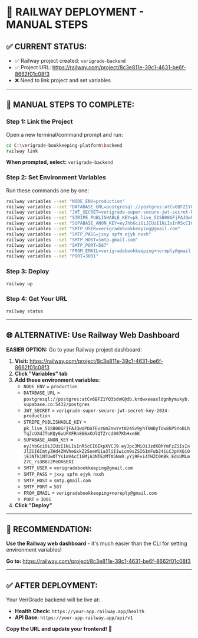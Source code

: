 # 🚀 **RAILWAY DEPLOYMENT - MANUAL STEPS**

## **✅ CURRENT STATUS:**
- ✅ Railway project created: `verigrade-backend`
- ✅ Project URL: https://railway.com/project/8c3e811e-39c1-4631-be6f-8662f01c08f3
- ❌ Need to link project and set variables

---

## **🎯 MANUAL STEPS TO COMPLETE:**

### **Step 1: Link the Project**
Open a new terminal/command prompt and run:
```bash
cd C:\verigrade-bookkeeping-platform\backend
railway link
```
**When prompted, select:** `verigrade-backend`

### **Step 2: Set Environment Variables**
Run these commands one by one:

```bash
railway variables --set "NODE_ENV=production"
railway variables --set "DATABASE_URL=postgresql://postgres:atCv6BFZ1YQ3bdvK@db.krdwxeeaxldgnhymukyb.supabase.co:5432/postgres"
railway variables --set "JWT_SECRET=verigrade-super-secure-jwt-secret-key-2024-production"
railway variables --set "STRIPE_PUBLISHABLE_KEY=pk_live_51SB00GFjFAJQwUPDaTEvzGmZswYvt024Sv9yhTkWByTUw8kP5YoBLhTqJcUXdJToKQy6uUFXFRn866xKUlQTZrcd007KhHxn6K"
railway variables --set "SUPABASE_ANON_KEY=eyJhbGciOiJIUzI1NiIsInR5cCI6IkpXVCJ9.eyJpc3MiOiJzdXBhYmFzZSIsInJlZiI6ImtyZHd4ZWVheGxkZ25oeW11a3liIiwicm9sZSI6ImFub24iLCJpYXQiOjE3NTk1NTUwOTYsImV4cCI6MjA3NTEzMTA5Nn0.yYj9Fvi4THZC0KBk_EdoUMLm27C_rs3B8c2PeOX6EXI"
railway variables --set "SMTP_USER=verigradebookkeeping@gmail.com"
railway variables --set "SMTP_PASS=jxxy spfm ejyk nxxh"
railway variables --set "SMTP_HOST=smtp.gmail.com"
railway variables --set "SMTP_PORT=587"
railway variables --set "FROM_EMAIL=verigradebookkeeping+noreply@gmail.com"
railway variables --set "PORT=3001"
```

### **Step 3: Deploy**
```bash
railway up
```

### **Step 4: Get Your URL**
```bash
railway status
```

---

## **🌐 ALTERNATIVE: Use Railway Web Dashboard**

**EASIER OPTION:** Go to your Railway project dashboard:
1. **Visit:** https://railway.com/project/8c3e811e-39c1-4631-be6f-8662f01c08f3
2. **Click "Variables" tab**
3. **Add these environment variables:**
   - `NODE_ENV` = `production`
   - `DATABASE_URL` = `postgresql://postgres:atCv6BFZ1YQ3bdvK@db.krdwxeeaxldgnhymukyb.supabase.co:5432/postgres`
   - `JWT_SECRET` = `verigrade-super-secure-jwt-secret-key-2024-production`
   - `STRIPE_PUBLISHABLE_KEY` = `pk_live_51SB00GFjFAJQwUPDaTEvzGmZswYvt024Sv9yhTkWByTUw8kP5YoBLhTqJcUXdJToKQy6uUFXFRn866xKUlQTZrcd007KhHxn6K`
   - `SUPABASE_ANON_KEY` = `eyJhbGciOiJIUzI1NiIsInR5cCI6IkpXVCJ9.eyJpc3MiOiJzdXBhYmFzZSIsInJlZiI6ImtyZHd4ZWVheGxkZ25oeW11a3liIiwicm9sZSI6ImFub24iLCJpYXQiOjE3NTk1NTUwOTYsImV4cCI6MjA3NTEzMTA5Nn0.yYj9Fvi4THZC0KBk_EdoUMLm27C_rs3B8c2PeOX6EXI`
   - `SMTP_USER` = `verigradebookkeeping@gmail.com`
   - `SMTP_PASS` = `jxxy spfm ejyk nxxh`
   - `SMTP_HOST` = `smtp.gmail.com`
   - `SMTP_PORT` = `587`
   - `FROM_EMAIL` = `verigradebookkeeping+noreply@gmail.com`
   - `PORT` = `3001`
4. **Click "Deploy"**

---

## **🎯 RECOMMENDATION:**

**Use the Railway web dashboard** - it's much easier than the CLI for setting environment variables!

**Go to:** https://railway.com/project/8c3e811e-39c1-4631-be6f-8662f01c08f3

---

## **✅ AFTER DEPLOYMENT:**

Your VeriGrade backend will be live at:
- **Health Check:** `https://your-app.railway.app/health`
- **API Base:** `https://your-app.railway.app/api/v1`

**Copy the URL and update your frontend!** 🚀
